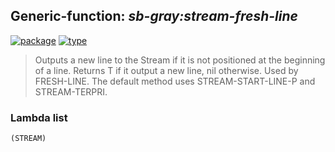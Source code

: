 ## Generic-function: ***sb-gray:stream-fresh-line***
[![package](https://img.shields.io/badge/Package-SB--GRAY-5f9ea0.svg?style=social&colorA=999999)](../) [![type](https://img.shields.io/badge/Type-Generic--Function-5f9ea0.svg?style=social&colorA=999999)](../#generic-function) 

> Outputs a new line to the Stream if it is not positioned at the
> beginning of a line. Returns T if it output a new line, nil
> otherwise. Used by FRESH-LINE. The default method uses
> STREAM-START-LINE-P and STREAM-TERPRI.

### Lambda list
```
(STREAM)
```
